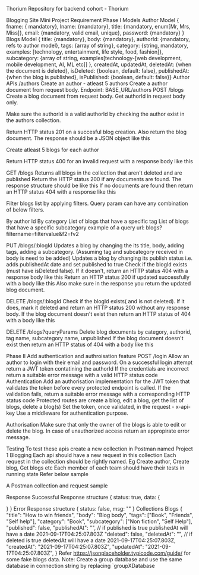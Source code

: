 Thorium
Repository for backend cohort - Thorium

Blogging Site Mini Project Requirement
Phase I
Models
Author Model
{ fname: { mandatory}, lname: {mandatory}, title: {mandatory, enum[Mr, Mrs, Miss]}, email: {mandatory, valid email, unique}, password: {mandatory} }
Blogs Model
{ title: {mandatory}, body: {mandatory}, authorId: {mandatory, refs to author model}, tags: {array of string}, category: {string, mandatory, examples: [technology, entertainment, life style, food, fashion]}, subcategory: {array of string, examples[technology-[web development, mobile development, AI, ML etc]] }, createdAt, updatedAt, deletedAt: {when the document is deleted}, isDeleted: {boolean, default: false}, publishedAt: {when the blog is published}, isPublished: {boolean, default: false}}
Author APIs /authors
Create an author - atleast 5 authors
Create a author document from request body. Endpoint: BASE_URL/authors
POST /blogs
Create a blog document from request body. Get authorId in request body only.

Make sure the authorId is a valid authorId by checking the author exist in the authors collection.

Return HTTP status 201 on a succesful blog creation. Also return the blog document. The response should be a JSON object like this

Create atleast 5 blogs for each author

Return HTTP status 400 for an invalid request with a response body like this

GET /blogs
Returns all blogs in the collection that aren't deleted and are published
Return the HTTP status 200 if any documents are found. The response structure should be like this
If no documents are found then return an HTTP status 404 with a response like this



Filter blogs list by applying filters. Query param can have any combination of below filters.




By author Id
By category
List of blogs that have a specific tag
List of blogs that have a specific subcategory example of a query url: blogs?filtername=filtervalue&f2=fv2



PUT /blogs/:blogId
Updates a blog by changing the its title, body, adding tags, adding a subcategory. (Assuming tag and subcategory received in body is need to be added)
Updates a blog by changing its publish status i.e. adds publishedAt date and set published to true
Check if the blogId exists (must have isDeleted false). If it doesn't, return an HTTP status 404 with a response body like this
Return an HTTP status 200 if updated successfully with a body like this
Also make sure in the response you return the updated blog document.



DELETE /blogs/:blogId
Check if the blogId exists( and is not deleted). If it does, mark it deleted and return an HTTP status 200 without any response body.
If the blog document doesn't exist then return an HTTP status of 404 with a body like this



DELETE /blogs?queryParams
Delete blog documents by category, authorid, tag name, subcategory name, unpublished
If the blog document doesn't exist then return an HTTP status of 404 with a body like this








Phase II
Add authentication and authroisation feature
POST /login
Allow an author to login with their email and password. On a successful login attempt return a JWT token contatining the authorId
If the credentials are incorrect return a suitable error message with a valid HTTP status code
Authentication
Add an authorisation implementation for the JWT token that validates the token before every protected endpoint is called. If the validation fails, return a suitable error message with a corresponding HTTP status code
Protected routes are create a blog, edit a blog, get the list of blogs, delete a blog(s)
Set the token, once validated, in the request - x-api-key
Use a middleware for authentication purpose.


Authorisation
Make sure that only the owner of the blogs is able to edit or delete the blog.
In case of unauthorized access return an appropirate error message.


Testing
To test these apis create a new collection in Postman named Project 1 Blogging
Each api should have a new request in this collection
Each request in the collection should be rightly named. Eg Create author, Create blog, Get blogs etc
Each member of each team should have their tests in running state
Refer below sample

A Postman collection and request sample

Response
Successful Response structure
{
  status: true,
  data: {

  }
}
Error Response structure
{
  status: false,
  msg: ""
}
Collections
Blogs
{
  "title": "How to win friends",
  "body": "Blog body",
  "tags": ["Book", "Friends", "Self help"],
  "category": "Book",
  "subcategory": ["Non fiction", "Self Help"],
  "published": false,
  "publishedAt": "", // if published is true publishedAt will have a date 2021-09-17T04:25:07.803Z
  "deleted": false,
  "deletedAt": "", // if deleted is true deletedAt will have a date 2021-09-17T04:25:07.803Z,
  "createdAt": "2021-09-17T04:25:07.803Z",
  "updatedAt": "2021-09-17T04:25:07.803Z",
}
Refer https://jsonplaceholder.typicode.com/guide/ for some fake blogs data.
Note: Create a group database and use the same database in connection string by replacing `groupXDatabase